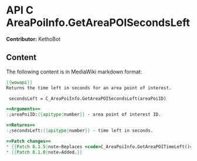 # API C AreaPoiInfo.GetAreaPOISecondsLeft

**Contributor:** KethoBot

## Content

The following content is in MediaWiki markdown format:

```mediawiki
{{wowapi}}
Returns the time left in seconds for an area point of interest.

 secondsLeft = C_AreaPoiInfo.GetAreaPOISecondsLeft(areaPoiID)

==Arguments==
:;areaPoiID:{{apitype|number}} - area point of interest ID.

==Returns==
:;secondsLeft:{{apitype|number}} - time left in seconds.

==Patch changes==
* {{Patch 8.1.5|note=Replaces <code>C_AreaPoiInfo.GetAreaPOITimeLeft()</code><sup>[https://www.townlong-yak.com/framexml/8.1.5/Blizzard_Deprecated/Deprecated_8_1_0.lua#311]</sup>}}
* {{Patch 8.1.0|note=Added.}}
```